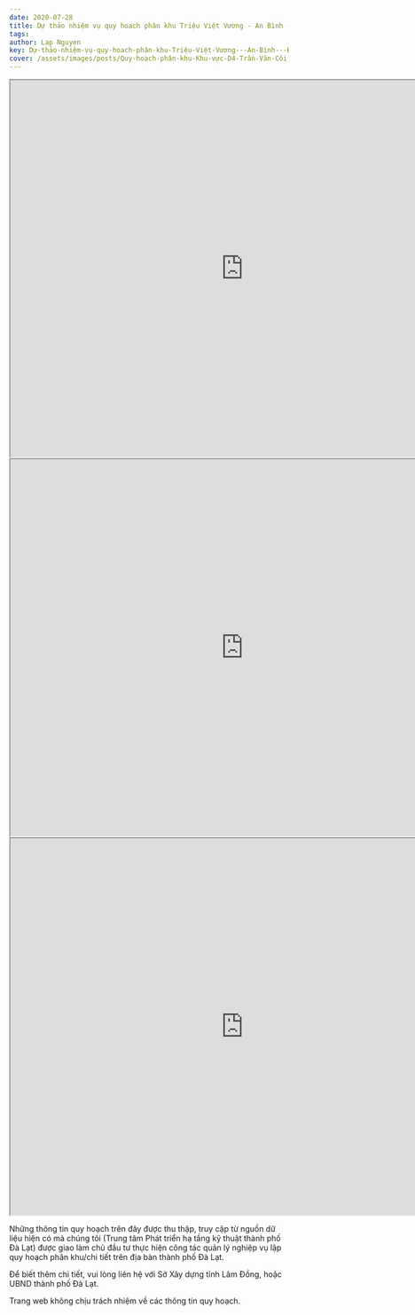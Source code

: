 ```yaml
---
date: 2020-07-28
title: Dự thảo nhiệm vụ quy hoach phân khu Triệu Việt Vương - An Bình - Đống Đa (Khu D2), Phường 3
tags:
author: Lap Nguyen
key: Dự-thảo-nhiệm-vụ-quy-hoach-phân-khu-Triệu-Việt-Vương---An-Bình---Đống-Đa
cover: /assets/images/posts/Quy-hoạch-phân-khu-Khu-vực-D4-Trần-Văn-Côi,-Nguyễn-An-Ninh,-Ngô-Quyền,-Cao-Thắng,-P5,6,7.png.png
---
```


<iframe src="https://drive.google.com/file/d/14iYYmeHd74a4O67FMKrZtOKW39mjBqRj/preview" width="840" height="680"></iframe>
<iframe src="https://drive.google.com/file/d/1JRR_4JZUESO2gux5LuvTbKm8OztIXGrb/preview" width="840" height="680"></iframe>
<iframe src="https://drive.google.com/file/d/1k3RwHjkNZYVjgLGBH5m8fj45GXgzV6tT/preview" width="840" height="680"></iframe>

Những thông tin quy hoạch trên đây được thu thập, truy cập từ nguồn dữ liệu hiện có mà chúng tôi 
(Trung tâm Phát triển hạ tầng kỹ thuật thành phố Đà Lạt) được giao làm chủ đầu tư thực hiện công tác quản lý nghiệp vụ 
lập quy hoạch phân khu/chi tiết trên địa bàn thành phố Đà Lạt.

Để biết thêm chi tiết, vui lòng liên hệ với Sở Xây dựng tỉnh Lâm Đồng, hoặc UBND thành phố Đà Lạt.

Trang web không chịu trách nhiệm về các thông tin quy hoạch.
